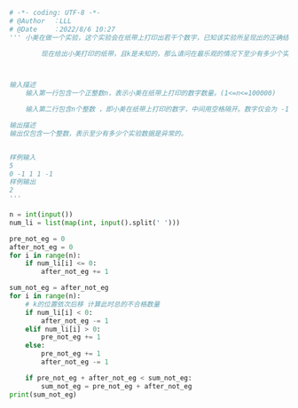 
<BlogInfo title="145.小美的实验结果" author="白日梦想猿" pv=0 read_times=0 pre_cost_time=0分52秒 category="leetcode" tag_list="['leetcode']" create_time="2022.08.06 10:27:50" update_time="2022.08.06 11:06:06" />

```python
# -*- coding: UTF-8 -*-                            
# @Author  ：LLL                         
# @Date    ：2022/8/6 10:27  
''' 小美在做一个实验，这个实验会在纸带上打印出若干个数字，已知该实验所呈现出的正确结果应该是存在某一个分割处k，在k之前打印出的数字都是小于0的，而在k之后的数字应该都是大于0的，那么在k之前如果某一个数据大于等于0，那么我们认为这个数据是异常的，同理，在k之后如果某一个数据小于等于0，那么我们也认为这个数据是异常的。

        现在给出小美打印的纸带，且k是未知的，那么请问在最乐观的情况下至少有多少个实验数据是异常的。(显然如果出现0，无论k为哪个时刻，这个0数据都是异常的)



输入描述
    输入第一行包含一个正整数n，表示小美在纸带上打印的数字数量。(1<=n<=100000)

    输入第二行包含n个整数 ，即小美在纸带上打印的数字，中间用空格隔开。数字仅会为 -1，0，1中的一个。

输出描述
输出仅包含一个整数，表示至少有多少个实验数据是异常的。


样例输入
5
0 -1 1 1 -1
样例输出
2
'''

n = int(input())
num_li = list(map(int, input().split(' ')))

pre_not_eg = 0
after_not_eg = 0
for i in range(n):
    if num_li[i] <= 0:
        after_not_eg += 1

sum_not_eg = after_not_eg
for i in range(n):
    # k的位置依次后移 计算此时总的不合格数量
    if num_li[i] < 0:
        after_not_eg -= 1
    elif num_li[i] > 0:
        pre_not_eg += 1
    else:
        pre_not_eg += 1
        after_not_eg -= 1

    if pre_not_eg + after_not_eg < sum_not_eg:
        sum_not_eg = pre_not_eg + after_not_eg
print(sum_not_eg)

```
